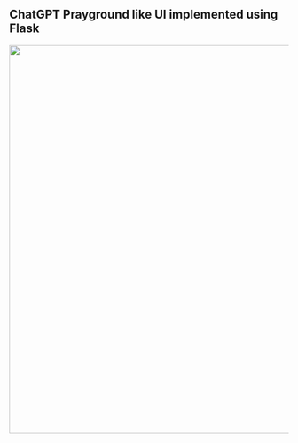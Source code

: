 ## ChatGPT Prayground like UI implemented using Flask
<img src="https://github.com/iispace/Python/assets/24539773/f884205e-9a94-401e-aa82-98fbcb79d3c0" width=700>

